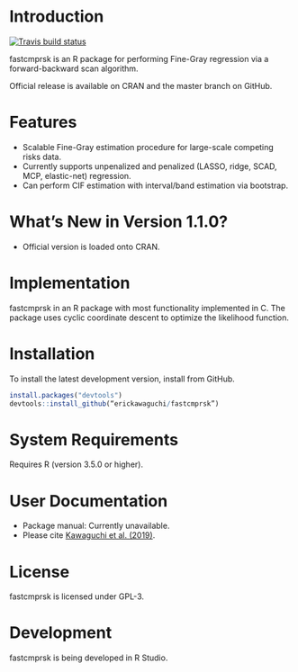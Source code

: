 Introduction
============
[![Travis build status](https://travis-ci.org/erickawaguchi/fastcmprsk.svg?branch=developer)](https://travis-ci.org/erickawaguchi/fastcmprsk)

fastcmprsk is an R package for performing Fine-Gray regression via a forward-backward scan algorithm.

Official release is available on CRAN and the master branch on GitHub.

Features
========
 - Scalable Fine-Gray estimation procedure for large-scale competing risks data.
 - Currently supports unpenalized and penalized (LASSO, ridge, SCAD, MCP, elastic-net) regression.
 - Can perform CIF estimation with interval/band estimation via bootstrap.

What’s New in Version 1.1.0?
========
 - Official version is loaded onto CRAN.
 
Implementation
============
fastcmprsk in an R package with most functionality implemented in C. The package uses cyclic coordinate descent to optimize the likelihood function.

Installation
============
To install the latest development version, install from GitHub. 

```r
install.packages("devtools")
devtools::install_github(“erickawaguchi/fastcmprsk”)
```


System Requirements
===================
Requires R (version 3.5.0 or higher). 

 
User Documentation
==================
* Package manual: Currently unavailable. 
* Please cite [Kawaguchi et al. (2019)](https://arxiv.org/abs/1905.07438).

License
=======
fastcmprsk is licensed under GPL-3.  

Development
===========
fastcmprsk is being developed in R Studio.
